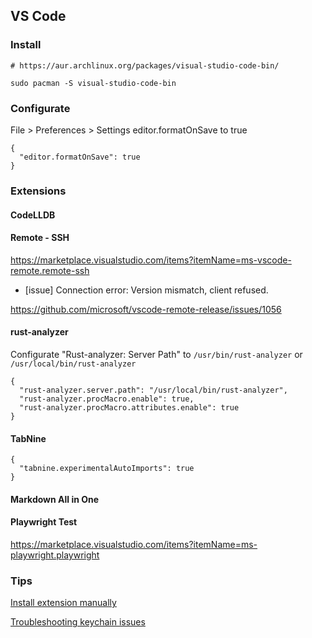 ## VS Code

### Install

```
# https://aur.archlinux.org/packages/visual-studio-code-bin/

sudo pacman -S visual-studio-code-bin
```

### Configurate

File > Preferences > Settings editor.formatOnSave to true

```
{
  "editor.formatOnSave": true
}
```

### Extensions

#### CodeLLDB

#### Remote - SSH

https://marketplace.visualstudio.com/items?itemName=ms-vscode-remote.remote-ssh

* [issue] Connection error: Version mismatch, client refused.

https://github.com/microsoft/vscode-remote-release/issues/1056

#### rust-analyzer

Configurate "Rust-analyzer: Server Path" to `/usr/bin/rust-analyzer` or `/usr/local/bin/rust-analyzer`

```
{
  "rust-analyzer.server.path": "/usr/local/bin/rust-analyzer",
  "rust-analyzer.procMacro.enable": true,
  "rust-analyzer.procMacro.attributes.enable": true
}
```

#### TabNine

```
{
  "tabnine.experimentalAutoImports": true
}
```

#### Markdown All in One

#### Playwright Test

https://marketplace.visualstudio.com/items?itemName=ms-playwright.playwright

### Tips

[Install extension manually](https://stackoverflow.com/questions/42017617/how-to-install-vs-code-extension-manually)

[Troubleshooting keychain issues](https://code.visualstudio.com/docs/editor/settings-sync#_troubleshooting-keychain-issues)

